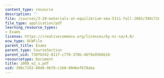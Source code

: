 ```yaml
---
content_type: resource
description: ''
file: /courses/3-20-materials-at-equilibrium-sma-5111-fall-2003/398c716280d89bf8c1b80946ef678aba_2000_e2_s.pdf
file_type: application/pdf
learning_resource_types:
- Exams
license: https://creativecommons.org/licenses/by-nc-sa/4.0/
ocw_type: OCWFile
parent_title: Exams
parent_type: CourseSection
parent_uid: 730fb542-0117-c7f8-370b-d6f9a95b6b18
resourcetype: Document
title: 2000_e2_s.pdf
uid: 398c7162-80d8-9bf8-c1b8-0946ef678aba
---
```

